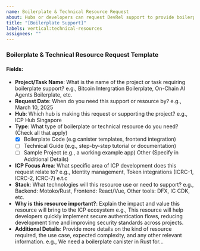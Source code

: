 ```yaml
---
name: Boilerplate & Technical Resource Request
about: Hubs or developers can request DevRel support to provide boilerplate code, technical guides, or detailed resources for building on ICP.
title: "[Boilerplate Support]"
labels: vertical:technical-resources
assignees: ""
---
```


### Boilerplate & Technical Resource Request Template

#### Fields: 
- **Project/Task Name**: What is the name of the project or task requiring boilerplate support?
e.g., Bitcoin Intergration Boilerplate, On-Chain AI Agents Boilerplate, etc.
- **Request Date**: When do you need this support or resource by?
e.g., March 10, 2025
- **Hub**: Which hub is making this request or supporting the project?
e.g., ICP Hub Singapore
- **Type**: What type of boilerplate or technical resource do you need? (Check all that apply)
  - [x] Boilerplate Code (e.g canister templates, frontend integration)
  - [ ] Technical Guide (e.g., step-by-step tutorial or documentation)
  - [ ] Sample Project (e.g., a working example app)
 Other (Specify in Additional Details)
- **ICP Focus Area**: What specific area of ICP development does this request relate to?
e.g., Identity management, Token integrations (ICRC-1, ICRC-2, ICRC-7) e.t.c 
- **Stack**: What technologies will this resource use or need to support?
e.g., Backend: Motoko/Rust, Frontend: React/Vue, Other tools: DFX, IC CDK, etc.
- **Why is this resource important?**: Explain the impact and value this resource will bring to the ICP ecosystem
e.g., This resource will help developers quickly implement secure authentication flows, reducing development time and improving security standards across projects.
- **Additional Details**: Provide more details on the kind of resource required, the use case, expected complexity, and any other relevant information.
e.g., We need a boilerplate canister in Rust for...

